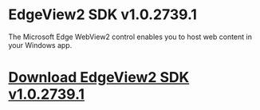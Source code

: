 # EdgeView2 SDK v1.0.2739.1

The Microsoft Edge WebView2 control enables you to host web content in your Windows app.

# [Download EdgeView2 SDK v1.0.2739.1](https://developer.team/delphi/35333-edgeview2-sdk-v1027391.html)
